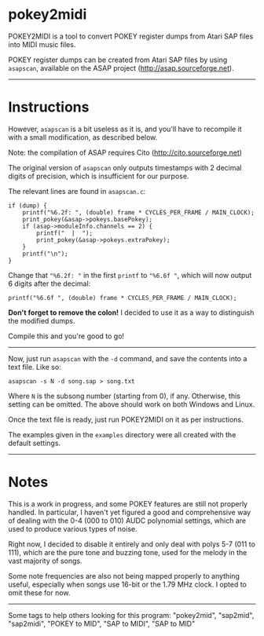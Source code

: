 # pokey2midi
POKEY2MIDI is a tool to convert POKEY register dumps from Atari SAP files into MIDI music files.

POKEY register dumps can be created from Atari SAP files by using `asapscan`, available on the ASAP project (http://asap.sourceforge.net). 

---
# Instructions  

However, `asapscan` is a bit useless as it is, and you'll have to recompile it with a small modification, as described below.

Note: the compilation of ASAP requires Cito (http://cito.sourceforge.net)

The original version of `asapscan` only outputs timestamps with 2 decimal digits of precision, which is insufficient for our purpose.

The relevant lines are found in `asapscan.c`:

    if (dump) {
    	printf("%6.2f: ", (double) frame * CYCLES_PER_FRAME / MAIN_CLOCK);
    	print_pokey(&asap->pokeys.basePokey);
    	if (asap->moduleInfo.channels == 2) {
    		printf("  |  ");
    		print_pokey(&asap->pokeys.extraPokey);
    	}
    	printf("\n");
    }

Change that `"%6.2f: "` in the first `printf` to `"%6.6f "`, which will now output 6 digits after the decimal:

    printf("%6.6f ", (double) frame * CYCLES_PER_FRAME / MAIN_CLOCK);

**Don't forget to remove the colon!** I decided to use it as a way to distinguish the modified dumps.

Compile this and you're good to go!

---

Now, just run `asapscan` with the `-d` command, and save the contents into a text file. Like so:

    asapscan -s N -d song.sap > song.txt

Where `N` is the subsong number (starting from 0), if any. Otherwise, this setting can be omitted. The above should work on both Windows and Linux.

Once the text file is ready, just run POKEY2MIDI on it as per instructions.

The examples given in the `examples` directory were all created with the default settings.

---
# Notes  

This is a work in progress, and some POKEY features are still not properly handled. In particular, I haven't yet figured a good and comprehensive way of dealing with the 0-4 (000 to 010) AUDC polynomial settings, which are used to produce various types of noise.

Right now, I decided to disable it entirely and only deal with polys 5-7 (011 to 111), which are the pure tone and buzzing tone, used for the melody in the vast majority of songs. 

Some note frequencies are also not being mapped properly to anything useful, especially when songs use 16-bit or the 1.79 MHz clock. I opted to omit these for now.

---

Some tags to help others looking for this program: "pokey2mid", "sap2mid", "sap2midi", "POKEY to MID", "SAP to MIDI", "SAP to MID"
